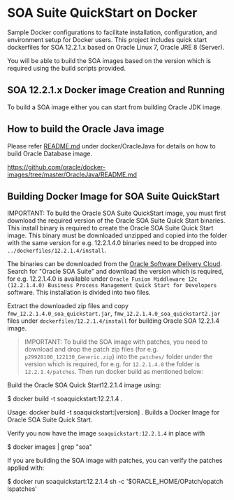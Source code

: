 SOA Suite QuickStart on Docker
=============

Sample Docker configurations to facilitate installation, configuration, and environment setup for Docker users. This project includes quick start dockerfiles for SOA 12.2.1.x based on Oracle Linux 7, Oracle JRE 8 (Server).

You will be able to build the SOA images based on the version which is required using the build scripts provided. 

## SOA 12.2.1.x Docker image Creation and Running

To build a SOA image either you can start from building Oracle JDK image.

## How to build the Oracle Java image

Please refer [README.md](https://github.com/oracle/docker-images/blob/master/OracleJava/README.md) under docker/OracleJava for details on how to build Oracle Database image.

https://github.com/oracle/docker-images/tree/master/OracleJava/README.md

## Building Docker Image for SOA Suite QuickStart

IMPORTANT: To build the Oracle SOA Suite QuickStart image, you must first download the required version of the Oracle SOA Suite Quick Start binaries. This install binary is required to create the Oracle SOA Suite Quick Start image. This binary must be downloaded unzipped and copied into the folder with the same version for e.g. 12.2.1.4.0 binaries need to be dropped into `../dockerfiles/12.2.1.4/install`.

The binaries can be downloaded from the [Oracle Software Delivery Cloud](https://edelivery.oracle.com). Search for "Oracle SOA Suite" and download the version which is required, for e.g. 12.2.1.4.0 is available under `Oracle Fusion Middleware 12c (12.2.1.4.0) Business Process Management Quick Start for Developers` software. This installation is divided into two files. 

Extract the downloaded zip files and copy `fmw_12.2.1.4.0_soa_quickstart.jar`, `fmw_12.2.1.4.0_soa_quickstart2.jar` files under `dockerfiles/12.2.1.4/install` for building Oracle SOA 12.2.1.4 image.

>IMPORTANT: To build the SOA image with patches, you need to download and drop the patch zip files (for e.g. `p29928100_122130_Generic.zip`) into the `patches/` folder under the version which is required, for e.g. for `12.2.1.4.0` the folder is `12.2.1.4/patches`. Then run docker build as mentioned below: 

Build the Oracle SOA Quick Start12.2.1.4 image using:

$ docker build -t soaquickstart:12.2.1.4 .

   Usage: docker build -t soaquickstart:[version] .
   Builds a Docker Image for Oracle SOA Suite Quick Start.


Verify you now have the image `soaquickstart:12.2.1.4` in place with 

$ docker images | grep "soa"

If you are building the SOA image with patches, you can verify the patches applied with:

$ docker run soaquickstart:12.2.1.4 sh -c '$ORACLE_HOME/OPatch/opatch lspatches'


